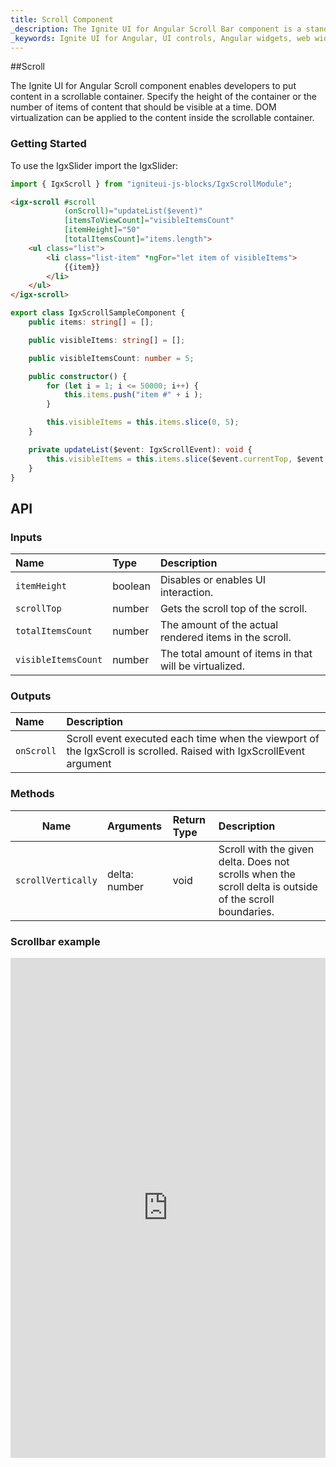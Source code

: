 ```yaml
---
title: Scroll Component
_description: The Ignite UI for Angular Scroll Bar component is a stand-alone native control that enables you to implement scrolling anywhere for responsive and intuitive UI. 
_keywords: Ignite UI for Angular, UI controls, Angular widgets, web widgets, UI widgets, Angular, Native Angular Components Suite, Native Angular Controls, Native Angular Components Library, Angular Scrollbar components, Angular Scrollbar controls
---
```


##Scroll
<p class="highlight">The Ignite UI for Angular Scroll component enables developers to put content in a scrollable container. Specify the height of the container or the number of items of content that should be visible at a time. DOM virtualization can be applied to the content inside the scrollable container.</p>
<div class="divider"></div>

### Getting Started
To use the IgxSlider import the IgxSlider:

```typescript
import { IgxScroll } from "igniteui-js-blocks/IgxScrollModule";
```
<div class="divider--half"></div>

```html
<igx-scroll #scroll
            (onScroll)="updateList($event)"
            [itemsToViewCount]="visibleItemsCount"
            [itemHeight]="50"
            [totalItemsCount]="items.length">
    <ul class="list">
        <li class="list-item" *ngFor="let item of visibleItems">
            {{item}}
        </li>
    </ul>
</igx-scroll>
```

```typescript
export class IgxScrollSampleComponent {
    public items: string[] = [];

    public visibleItems: string[] = [];

    public visibleItemsCount: number = 5;

    public constructor() {
        for (let i = 1; i <= 50000; i++) {
            this.items.push("item #" + i );
        }

        this.visibleItems = this.items.slice(0, 5);
    }

    private updateList($event: IgxScrollEvent): void {
        this.visibleItems = this.items.slice($event.currentTop, $event.currentTop + this.visibleItemsCount);
    }
}

```
<div class="divider--half"></div>


## API

### Inputs

| Name | Type | Description |
| :--- | :--- | :--- |
| `itemHeight` | boolean | Disables or enables UI interaction. |
| `scrollTop` | number | Gets the scroll top of the scroll. |
| `totalItemsCount` | number | The amount of the actual rendered items in the scroll. |
| `visibleItemsCount` | number | The total amount of items in that will be virtualized. |
<div class="divider--half"></div>

### Outputs

| Name | Description |
| :--- | :--- | 
| `onScroll`  | Scroll event executed each time when the viewport of the IgxScroll is scrolled. Raised with IgxScrollEvent argument|
<div class="divider--half"></div>

### Methods

| Name   | Arguments | Return Type | Description |
|:----------:|:------|:------|:------|  
| `scrollVertically`  | delta: number | void | Scroll with the given delta. Does not scrolls when the scroll delta is outside of the scroll boundaries. |
<div class="divider--half"></div>

### Scrollbar example
<div class="sample-container" style="height: 600px">
    <iframe frameborder="0" seamless width="100%" height="800px" src="https://embed.plnkr.co/67GGHsYqmyVIlepa2P9U/?show=preview&sidebar=false"></iframe>
</div>